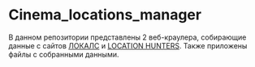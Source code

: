 # Cinema_locations_manager

В данном репозитории представлены 2 веб-краулера, собирающие данные с сайтов [ЛОКАЛС](https://locationhunters.ru/) и [LOCATION HUNTERS](https://thelocals.ru/). Также приложены файлы с собранными данными. 

